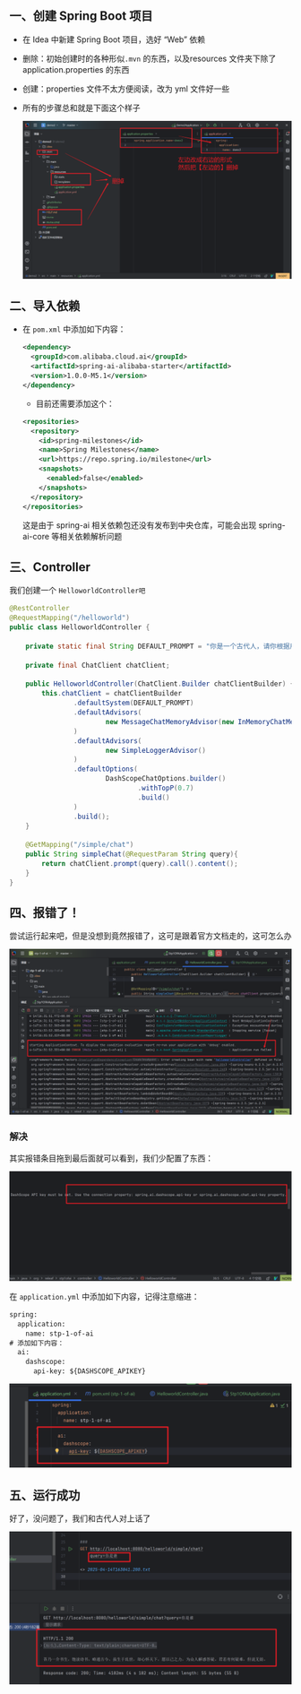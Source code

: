 ## 一、创建 Spring Boot 项目  

- 在 Idea 中新建 Spring Boot 项目，选好 “Web” 依赖  

- 删除：初始创建时的各种形似`.mvn` 的东西，以及resources 文件夹下除了 application.properties 的东西   

- 创建：properties 文件不太方便阅读，改为 yml 文件好一些  

- 所有的步骤总和就是下面这个样子

  ![Snipaste_2025-04-14_16-23-04](./从_HelloWorld_开始.assets/Snipaste_2025-04-14_16-23-04-1744619096441-2.png)

## 二、导入依赖  

- 在 `pom.xml` 中添加如下内容：

  ```xml
  <dependency>
    <groupId>com.alibaba.cloud.ai</groupId>
    <artifactId>spring-ai-alibaba-starter</artifactId>
    <version>1.0.0-M5.1</version>
  </dependency>
  ```

  - 目前还需要添加这个：

  ```xml
  <repositories>
    <repository>
      <id>spring-milestones</id>
      <name>Spring Milestones</name>
      <url>https://repo.spring.io/milestone</url>
      <snapshots>
        <enabled>false</enabled>
      </snapshots>
    </repository>
  </repositories>
  ```

  这是由于 spring-ai 相关依赖包还没有发布到中央仓库，可能会出现 spring-ai-core 等相关依赖解析问题  

## 三、Controller  

我们创建一个 `HelloworldController吧`

```java
@RestController  
@RequestMapping("/helloworld")  
public class HelloworldController {  
  
    private static final String DEFAULT_PROMPT = "你是一个古代人，请你根据用户的输入进行回答";  
  
    private final ChatClient chatClient;  
  
    public HelloworldController(ChatClient.Builder chatClientBuilder) {  
        this.chatClient = chatClientBuilder  
                .defaultSystem(DEFAULT_PROMPT)  
                .defaultAdvisors(  
                        new MessageChatMemoryAdvisor(new InMemoryChatMemory())  
                )  
                .defaultAdvisors(  
                        new SimpleLoggerAdvisor()  
                )  
                .defaultOptions(  
                        DashScopeChatOptions.builder()  
                                .withTopP(0.7)  
                                .build()  
                )  
                .build();  
    }  
  
    @GetMapping("/simple/chat")  
    public String simpleChat(@RequestParam String query){  
        return chatClient.prompt(query).call().content();  
    }  
}
```



## 四、报错了！

尝试运行起来吧，但是没想到竟然报错了，这可是跟着官方文档走的，这可怎么办  

![image-20250414163446959](./从_HelloWorld_开始.assets/image-20250414163446959.png)

### 解决  

其实报错条目拖到最后面就可以看到，我们少配置了东西：  

![image-20250414163549432](./从_HelloWorld_开始.assets/image-20250414163549432.png)  

在 `application.yml` 中添加如下内容，记得注意缩进：

```xml
spring:
  application:
    name: stp-1-of-ai
# 添加如下内容：
  ai:
    dashscope:
      api-key: ${DASHSCOPE_APIKEY}
```

![image-20250414163707543](./从_HelloWorld_开始.assets/image-20250414163707543.png)

## 五、运行成功  

好了，没问题了，我们和古代人对上话了  

![image-20250414163918214](./从_HelloWorld_开始.assets/image-20250414163918214.png)

